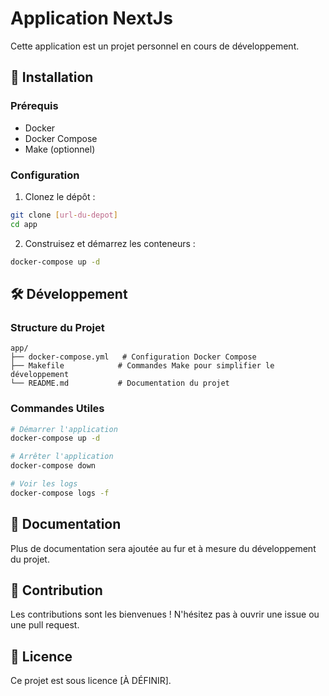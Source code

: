 # Application NextJs 

Cette application est un projet personnel en cours de développement.

## 🚀 Installation

### Prérequis

- Docker
- Docker Compose
- Make (optionnel)

### Configuration

1. Clonez le dépôt :
```bash
git clone [url-du-depot]
cd app
```

2. Construisez et démarrez les conteneurs :
```bash
docker-compose up -d
```

## 🛠 Développement

### Structure du Projet

```
app/
├── docker-compose.yml   # Configuration Docker Compose
├── Makefile            # Commandes Make pour simplifier le développement
└── README.md           # Documentation du projet
```

### Commandes Utiles

```bash
# Démarrer l'application
docker-compose up -d

# Arrêter l'application
docker-compose down

# Voir les logs
docker-compose logs -f
```

## 📝 Documentation

Plus de documentation sera ajoutée au fur et à mesure du développement du projet.

## 🤝 Contribution

Les contributions sont les bienvenues ! N'hésitez pas à ouvrir une issue ou une pull request.

## 📜 Licence

Ce projet est sous licence [À DÉFINIR].
